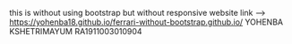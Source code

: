 this is without using bootstrap but without responsive 
website link --> https://yohenba18.github.io/ferrari-without-bootstrap.github.io/
YOHENBA KSHETRIMAYUM
RA1911003010904
